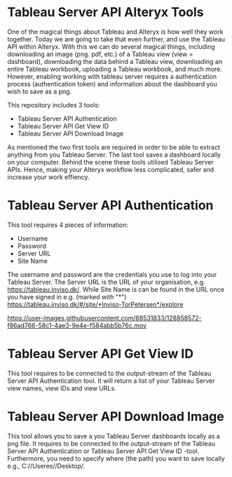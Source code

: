 # Tableau Server API Alteryx Tools


One of the magical things about Tableau and Alteryx is how well they work together. Today we are going to take that even further, and use the Tableau API within Alteryx. With this we can do several magical things, including downloading an image (png. pdf, etc.) of a Tableau view (view = dashboard), downloading the data behind a Tableau view, downloading an entire Tableau workbook, uploading a Tableau workbook, and much more. However, enabling working with tableau server requires a authentication process (authentication token) and information about the dashboard you wish to save as a png. 

This repository includes 3 tools:

* Tableau Server API Authentication
* Tableau Server API Get View ID 
* Tableau Server API Download Image 

As mentioned the two first tools are required in order to be able to extract anything from you Tableau Server. The last tool saves a dashboard locally on your computer. Behind the scene these tools utilised Tableau Server APIs. Hence, making your Alteryx workflow less complicated, safer and increase your work effiency. 

# Tableau Server API Authentication

This tool requires 4 pieces of information: 
* Username 
* Password 
* Server URL 
* Site Name

The username and password are the credentials you use to log into your Tableau Server. The Server URL is the URL of your organisation, e.g. https://tableau.inviso.dk/. While Site Name is can be found in the URL once you have signed in e.g. (marked with "*") https://tableau.inviso.dk/#/site/*Inviso-TorPetersen*/explore




https://user-images.githubusercontent.com/88531833/128858572-f86ad766-58c1-4ae3-9e4e-f584abb5b76c.mov

# Tableau Server API Get View ID 

This tool requires to be connected to the output-stream of the Tableau Server API Authentication tool. It will return a list of your Tableau Server view names, view IDs and view URLs. 


# Tableau Server API Download Image 

This tool allows you to save a you Tableau Server dashboards locally as a png file. It requires to be connected to the output-stream of the Tableau Server API Authentication or Tableau Server API Get View ID -tool. Furthermore, you need to specify where (the path) you want to save locally e.g., C://Useres/*<user>*/Desktop/_<name of file>_. 
